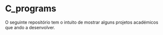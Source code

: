 # C_programs
O seguinte repositório tem o intuito de mostrar alguns projetos académicos que ando a desenvolver.

